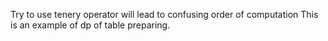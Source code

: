 Try to use tenery operator will lead to confusing order of computation
This is an example of dp of table preparing.